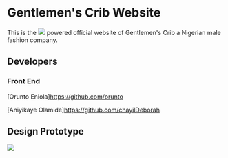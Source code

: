# Gentlemen's Crib Website
This is the <img src="https://img.shields.io/badge/React-20232A?style=for-the-badge&logo=react&logoColor=61DAFB" /> powered official website of Gentlemen's Crib a Nigerian male fashion company.

## Developers
### Front End
[Orunto Eniola]<https://github.com/orunto>

[Aniyikaye Olamide]<https://github.com/chayilDeborah>

## Design Prototype
[<img src="https://img.shields.io/badge/Figma-F24E1E?style=for-the-badge&logo=figma&logoColor=white">](https://www.figma.com/file/0e7tdvNKQrKFZg5SyBEJr7/Gentlemen's-Crib?node-id=0%3A1)

